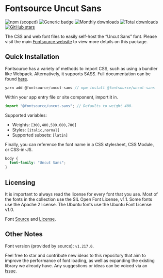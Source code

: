 # Fontsource Uncut Sans

[![npm (scoped)](https://img.shields.io/npm/v/@fontsource/uncut-sans?color=brightgreen)](https://www.npmjs.com/package/@fontsource/uncut-sans) [![Generic badge](https://img.shields.io/badge/fontsource-passing-brightgreen)](https://github.com/fontsource/fontsource) [![Monthly downloads](https://badgen.net/npm/dm/@fontsource/uncut-sans)](https://github.com/fontsource/fontsource) [![Total downloads](https://badgen.net/npm/dt/@fontsource/uncut-sans)](https://github.com/fontsource/fontsource) [![GitHub stars](https://img.shields.io/github/stars/fontsource/fontsource.svg?style=social&label=Star)](https://github.com/fontsource/fontsource/stargazers)

The CSS and web font files to easily self-host the “Uncut Sans” font. Please visit the main [Fontsource website](https://fontsource.org/fonts/uncut-sans) to view more details on this package.

## Quick Installation

Fontsource has a variety of methods to import CSS, such as using a bundler like Webpack. Alternatively, it supports SASS. Full documentation can be found [here](https://fontsource.org/docs/introduction).

```javascript
yarn add @fontsource/uncut-sans // npm install @fontsource/uncut-sans
```

Within your app entry file or site component, import it in.

```javascript
import "@fontsource/uncut-sans"; // Defaults to weight 400.
```

Supported variables:

- Weights: `[300,400,500,600,700]`
- Styles: `[italic,normal]`
- Supported subsets: `[latin]`

Finally, you can reference the font name in a CSS stylesheet, CSS Module, or CSS-in-JS.

```css
body {
  font-family: "Uncut Sans";
}
```



## Licensing

It is important to always read the license for every font that you use.
Most of the fonts in the collection use the SIL Open Font License, v1.1. Some fonts use the Apache 2 license. The Ubuntu fonts use the Ubuntu Font License v1.0.

Font [Source](https://github.com/kaspernordkvist/uncut_sans) and [License](https://github.com/kaspernordkvist/uncut_sans/blob/main/LICENSE.txt).

## Other Notes

Font version (provided by source): `v1.217.0`.

Feel free to star and contribute new ideas to this repository that aim to improve the performance of font loading, as well as expanding the existing library we already have. Any suggestions or ideas can be voiced via an [issue](https://github.com/fontsource/fontsource/issues).
